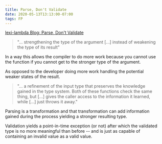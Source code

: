 ```yaml
---
title: Parse, Don't Validate
date: 2020-05-13T13:13:00-07:00
tags: FP
---
```


[lexi-lambda Blog: Parse, Don't Validate](https://lexi-lambda.github.io/blog/2019/11/05/parse-don-t-validate/)

> "... strengthening the type of the argument [...] instead of weakening the type of its result"

In a way this allows the compiler to do more work because you cannot use the
function if you cannot get to the stronger type of the argument.

As opposed to the developer doing more work handling the potential weaker
states of the result.

> "... a refinement of the input type that preserves the knowledge gained in the type system.
> Both of these functions check the same thing, but [...] gives the caller access to the
> information it learned, while [...] just throws it away."

Parsing is a transformation and that transformation can add information gained
during the process yielding a stronger resulting type.

Validation yields a point-in-time exception (or not) after which the validated
type is no more meaningful than before -- and is just as capable of containing
an invalid value as a valid value.
